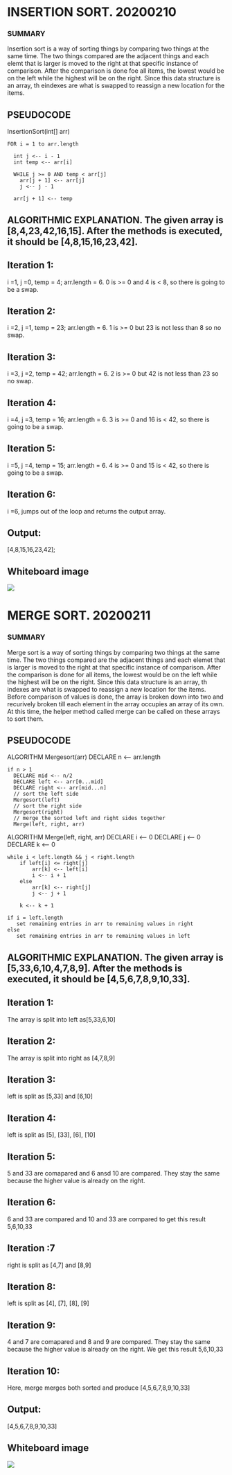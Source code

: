 
# INSERTION SORT. 20200210
### SUMMARY 
Insertion sort is a way of sorting things by comparing two things at the same time. The two things compared are the adjacent things and each elemt that is larger is moved to the right at that specific instance of comparison. After the comparison is done foe all items, the lowest would be on the left while the highest will be on the right. Since this data structure is an array, th eindexes are what is swapped to reassign a new location for the items. 

## PSEUDOCODE

InsertionSort(int[] arr)
  
    FOR i = 1 to arr.length
    
      int j <-- i - 1
      int temp <-- arr[i]
      
      WHILE j >= 0 AND temp < arr[j]
        arr[j + 1] <-- arr[j]
        j <-- j - 1
        
      arr[j + 1] <-- temp
      
      
 ## ALGORITHMIC EXPLANATION. The given array is [8,4,23,42,16,15]. After the methods is executed, it should be [4,8,15,16,23,42].
 
 ## Iteration 1:
 i =1, j =0, temp = 4; arr.length = 6. 0 is >= 0 and 4 is < 8, so there is going to be a swap. 
 
 ## Iteration 2:
 i =2, j =1, temp = 23; arr.length = 6. 1 is >= 0 but 23 is not less than 8 so no swap. 
 
 ## Iteration 3:
 i =3, j =2, temp = 42; arr.length = 6. 2 is >= 0 but 42 is not less than 23 so no swap.
 
 ## Iteration 4:
 i =4, j =3, temp = 16; arr.length = 6. 3 is >= 0 and 16 is < 42, so there is going to be a swap. 
 
 ## Iteration 5:
 i =5, j =4, temp = 15; arr.length = 6. 4 is >= 0 and 15 is < 42, so there is going to be a swap. 
 
 ## Iteration 6:
 i =6, jumps out of the loop and returns the output array. 
 
 ## Output:
 [4,8,15,16,23,42];
 
 ## Whiteboard image
 ![](https://github.com/silasoyewale10/sorting/blob/master/src/main/resources/assests/whiteboard-26.JPG)





# MERGE SORT. 20200211
### SUMMARY 
Merge sort is a way of sorting things by comparing two things at the same time. The two things compared are the adjacent things and each elemet that is larger is moved to the right at that specific instance of comparison. After the comparison is done for all items, the lowest would be on the left while the highest will be on the right. Since this data structure is an array, th indexes are what is swapped to reassign a new location for the items. Before comparison of values is done, the array is broken down into two and recurively broken till each element in the array occupies an array of its own. At this time, the helper method called merge can be called on these arrays to sort them. 

## PSEUDOCODE

ALGORITHM Mergesort(arr)
    DECLARE n <-- arr.length
           
    if n > 1
      DECLARE mid <-- n/2
      DECLARE left <-- arr[0...mid]
      DECLARE right <-- arr[mid...n]
      // sort the left side
      Mergesort(left)
      // sort the right side
      Mergesort(right)
      // merge the sorted left and right sides together
      Merge(left, right, arr)

ALGORITHM Merge(left, right, arr)
    DECLARE i <-- 0
    DECLARE j <-- 0
    DECLARE k <-- 0

    while i < left.length && j < right.length
        if left[i] <= right[j]
            arr[k] <-- left[i]
            i <-- i + 1
        else
            arr[k] <-- right[j]
            j <-- j + 1
            
        k <-- k + 1

    if i = left.length
       set remaining entries in arr to remaining values in right
    else
       set remaining entries in arr to remaining values in left
      

## ALGORITHMIC EXPLANATION. The given array is [5,33,6,10,4,7,8,9]. After the methods is executed, it should be [4,5,6,7,8,9,10,33].
 
 ## Iteration 1:
The array is split into left as[5,33,6,10] 
 ## Iteration 2:
 The array is split into right as [4,7,8,9] 

 ## Iteration 3:
left is split as [5,33] and [6,10] 
 ## Iteration 4:
left is split as [5], [33], [6], [10] 
 ## Iteration 5:
5 and 33 are comapared and 6 ansd 10 are compared. They stay the same because the higher value is already on the right.  
 ## Iteration 6:
6 and 33 are compared and 10 and 33 are compared to get this result 5,6,10,33



## Iteration :7
right is split as [4,7] and [8,9] 
 ## Iteration 8:
left is split as [4], [7], [8], [9] 
 ## Iteration 9:
4 and 7 are comapared and 8 and 9 are compared. They stay the same because the higher value is already on the right. We get this result 5,6,10,33
 
 ## Iteration 10:
Here, merge merges both sorted and produce [4,5,6,7,8,9,10,33]
 ## Output:
[4,5,6,7,8,9,10,33] 
 ## Whiteboard image
 ![](https://github.com/silasoyewale10/sorting/blob/master/src/main/resources/assests/whiteboard-27.JPG)


